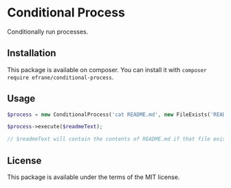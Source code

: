 # Conditional Process

Conditionally run processes. 

## Installation

This package is available on composer. You can install it with
`composer require efrane/conditional-process`.

## Usage

```php
$process = new ConditionalProcess('cat README.md', new FileExists('README.md'));

$process->execute($readmeText);

// $readmeText will contain the contents of README.md if that file exists
```

## License

This package is available under the terms of the MIT license.
